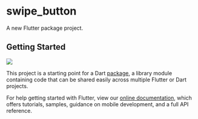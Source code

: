 # swipe_button

A new Flutter package project.

## Getting Started
![](https://github.com/Rafik-Belkadi/swipeButton/blob/master/687474703a2f2f746869726467656e652e636f6d2f6d6d746f6f6c732f6d6d736c6964696e67627574746f6e2f73637265656e732f6578616d706c652e676966.gif)

This project is a starting point for a Dart
[package](https://flutter.dev/developing-packages/),
a library module containing code that can be shared easily across
multiple Flutter or Dart projects.

For help getting started with Flutter, view our 
[online documentation](https://flutter.dev/docs), which offers tutorials, 
samples, guidance on mobile development, and a full API reference.
